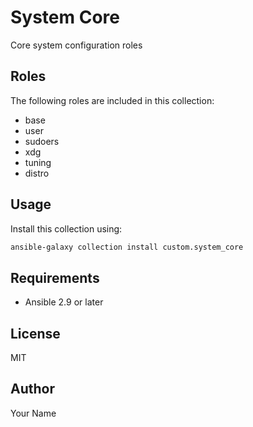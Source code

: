# System Core

Core system configuration roles

## Roles

The following roles are included in this collection:

- base
- user
- sudoers
- xdg
- tuning
- distro

## Usage

Install this collection using:

```bash
ansible-galaxy collection install custom.system_core
```

## Requirements

- Ansible 2.9 or later

## License

MIT

## Author

Your Name
